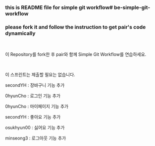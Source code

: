 ### this is README file for simple git workflow# be-simple-git-workflow

### please fork it and follow the instruction to get pair's code dynamically

<br />

이 Repository를 fork한 후 pair와 함께 Simple Git Workflow를 연습하세요.

<br />

이 스프린트는 제출할 필요는 없습니다.

secondYH : 장바구니 기능 추가

0hyunCho : 로그인 기능 추가

0hyunCho : 마이페이지 기능 추가

secondYH : 좋아요 기능 추가

osukhyun00 : 싫어요 기능 추가

minseong3 : 로그아웃 기능 추가

